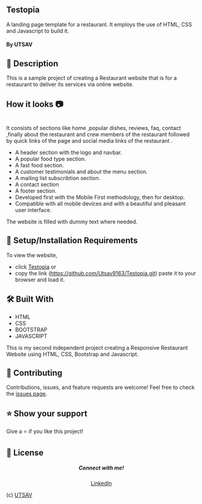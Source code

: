 
## Testopia

A landing page template for a restaurant. It employs the use of HTML, CSS and Javascript to build it.

#### By **UTSAV**

## 📖 Description
This is a sample project of creating a Restaurant website that is for a restaurant to deliver its services via online website.

## How it looks 📷




<br>
It consists of sections like home ,popular dishes, reviews, faq, contact ,finally about the restaurant and crew members of the restaurant followed by quick links of the page and social media links of the restaurant .

* A header section with the logo and navbar.
* A popular food type section.
* A fast food section.
* A customer testimonials and about the menu section.
* A mailing list subscribtion section.
* A contact section
* A footer section.
* Developed first with the Mobile First methodology, then for desktop.
* Compatible with all mobile devices and with a beautiful and pleasant user interface.

The website is filled with dummy text where needed. 


## 🚀 Setup/Installation Requirements

To view the website, 
* click [Testopia](https://github.com/Utsav9163/Testopia.git)
or 
* copy the link (https://github.com/Utsav9163/Testopia.git) paste it to your browser and load it.  

## 🛠 Built With

* HTML
* CSS
* BOOTSTRAP
* JAVASCRIPT

This is my second independent project creating a Responsive Restaurant Website using HTML, CSS, Bootstrap and Javascript.


## 🤝 Contributing 

Contributions, issues, and feature requests are welcome! Feel free to check the [issues page](/issues).

## ⭐️ Show your support 

Give a ⭐️ if you like this project!


## 📝 License

<h5 align="center">Connect with me!</h5>

  <p align="center">
    <a href="https://www.linkedin.com/in/utsav-kumar-gupta-3986a228a" target="_blank">LinkedIn</a>
  </p>
  
 (c) [UTSAV](https://github.com/Utsav9163) 
